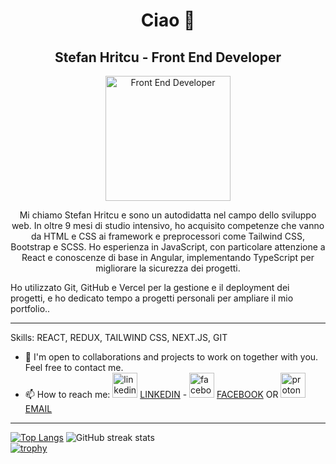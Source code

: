 <h1 align="center">Ciao 👋</h1>
<h2 align="center">Stefan Hritcu - Front End Developer</h2>
<section align="center">
  <img width="200px" height="200px" src="https://media3.giphy.com/media/v1.Y2lkPTc5MGI3NjExamF6bGx3dHNpMWtndjcxd3R2cm9namZrbDlidXlxbzVoOTRzcXJmOCZlcD12MV9pbnRlcm5hbF9naWZfYnlfaWQmY3Q9Zw/QDjpIL6oNCVZ4qzGs7/giphy.gif" alt="Front End Developer">
</section>


  <p align="center">Mi chiamo Stefan Hritcu e sono un autodidatta nel campo dello sviluppo web. In oltre 9 mesi di studio intensivo, ho acquisito competenze che vanno da <span color="red">HTML</span> e CSS ai framework e preprocessori come Tailwind CSS, Bootstrap e SCSS. Ho esperienza in JavaScript, con particolare attenzione a React e conoscenze di base in Angular, implementando TypeScript per migliorare la sicurezza dei progetti.

Ho utilizzato Git, GitHub e Vercel per la gestione e il deployment dei progetti, e ho dedicato tempo a progetti personali per ampliare il mio portfolio..</p>

  <hr/>

Skills: REACT, REDUX, TAILWIND CSS, NEXT.JS, GIT

- 👯 I'm open to collaborations and projects to work on together with you. Feel free to contact me. 
- 📫 How to reach me: <img src='https://cdn.jsdelivr.net/npm/simple-icons@3.0.1/icons/linkedin.svg' alt='linkedin' height='40'> <a href="https://www.linkedin.com/in/stefan-hritcu-93b67028a/">LINKEDIN</a> - <img src='https://cdn.jsdelivr.net/npm/simple-icons@3.0.1/icons/facebook.svg' alt='facebook' height='40'> <a href="https://www.facebook.com/profile.php?id=100092754104479">FACEBOOK</a> OR <img src='https://cdn.jsdelivr.net/npm/simple-icons@3.0.1/icons/protonmail.svg' alt='protonmail' height='40'> <a href="mailto:shritcu@proton.me">EMAIL</a>

<hr/>

[![Top Langs](https://github-readme-stats.vercel.app/api/top-langs/?username=stefanhritcu)](https://github.com/anuraghazra/github-readme-stats)
![GitHub streak stats](https://streak-stats.demolab.com/?user=stefanhritcu)  
[![trophy](https://github-profile-trophy.vercel.app/?username=stefanhritcu)](https://github.com/ryo-ma/github-profile-trophy)








